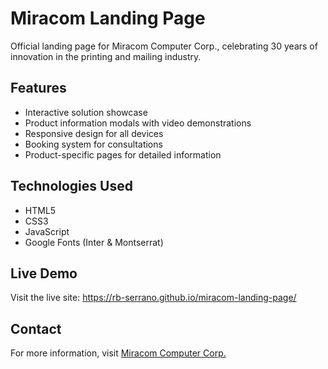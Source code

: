 # Miracom Landing Page

Official landing page for Miracom Computer Corp., celebrating 30 years of innovation in the printing and mailing industry.

## Features
- Interactive solution showcase
- Product information modals with video demonstrations
- Responsive design for all devices
- Booking system for consultations
- Product-specific pages for detailed information

## Technologies Used
- HTML5
- CSS3
- JavaScript
- Google Fonts (Inter & Montserrat)

## Live Demo
Visit the live site: https://rb-serrano.github.io/miracom-landing-page/

## Contact
For more information, visit [Miracom Computer Corp.](https://home.miracomcomputer.com/)
